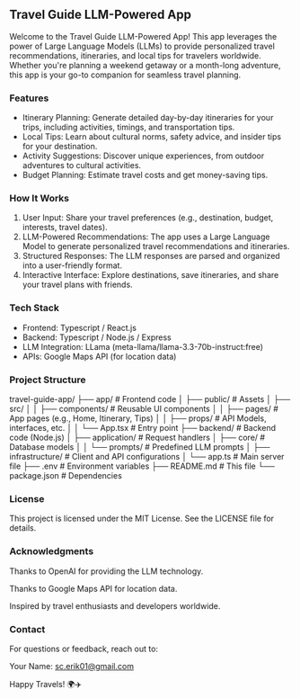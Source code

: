 ## Travel Guide LLM-Powered App
Welcome to the Travel Guide LLM-Powered App! This app leverages the power of Large Language Models (LLMs) to provide personalized travel recommendations, itineraries, and local tips for travelers worldwide. Whether you're planning a weekend getaway or a month-long adventure, this app is your go-to companion for seamless travel planning.

### Features
- Itinerary Planning: Generate detailed day-by-day itineraries for your trips, including activities, timings, and transportation tips.
- Local Tips: Learn about cultural norms, safety advice, and insider tips for your destination.
- Activity Suggestions: Discover unique experiences, from outdoor adventures to cultural activities.
- Budget Planning: Estimate travel costs and get money-saving tips.

### How It Works
1. User Input: Share your travel preferences (e.g., destination, budget, interests, travel dates).
2. LLM-Powered Recommendations: The app uses a Large Language Model to generate personalized travel recommendations and itineraries.
3. Structured Responses: The LLM responses are parsed and organized into a user-friendly format.
4. Interactive Interface: Explore destinations, save itineraries, and share your travel plans with friends.

### Tech Stack
- Frontend: Typescript / React.js
- Backend: Typescript / Node.js / Express
- LLM Integration: LLama (meta-llama/llama-3.3-70b-instruct:free)
- APIs: Google Maps API (for location data)

### Project Structure
travel-guide-app/
├── app/                    # Frontend code
│   ├── public/             # Assets
│   ├── src/
│   │   ├── components/     # Reusable UI components
│   │   ├── pages/          # App pages (e.g., Home, Itinerary, Tips)
│   │   ├── props/          # API Models, interfaces, etc.
│   │   └── App.tsx         # Entry point
├── backend/                # Backend code (Node.js)
│   ├── application/        # Request handlers
│   ├── core/               # Database models
│   │   └── prompts/        # Predefined LLM prompts
│   ├── infrastructure/     # Client and API configurations
│   └── app.ts              # Main server file
├── .env                    # Environment variables
├── README.md               # This file
└── package.json            # Dependencies

### License
This project is licensed under the MIT License. See the LICENSE file for details.

### Acknowledgments
Thanks to OpenAI for providing the LLM technology.

Thanks to Google Maps API for location data.

Inspired by travel enthusiasts and developers worldwide.

### Contact
For questions or feedback, reach out to:

Your Name: sc.erik01@gmail.com

Happy Travels! 🌍✈️